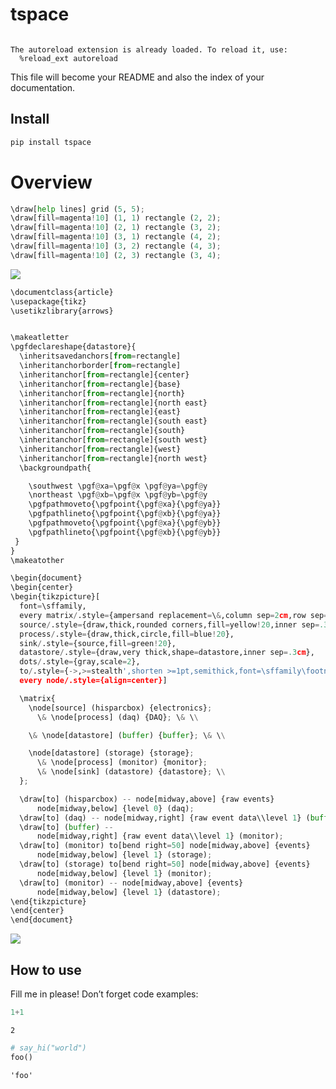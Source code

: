 # tspace


<!-- WARNING: THIS FILE WAS AUTOGENERATED! DO NOT EDIT! -->

``` python
```

    The autoreload extension is already loaded. To reload it, use:
      %reload_ext autoreload

This file will become your README and also the index of your
documentation.

## Install

``` sh
pip install tspace
```

# Overview

``` python
\draw[help lines] grid (5, 5);
\draw[fill=magenta!10] (1, 1) rectangle (2, 2);
\draw[fill=magenta!10] (2, 1) rectangle (3, 2);
\draw[fill=magenta!10] (3, 1) rectangle (4, 2);
\draw[fill=magenta!10] (3, 2) rectangle (4, 3);
\draw[fill=magenta!10] (2, 3) rectangle (3, 4);
```

![](index_files/figure-commonmark/cell-4-output-1.svg)

``` python
\documentclass{article}
\usepackage{tikz}
\usetikzlibrary{arrows}


\makeatletter
\pgfdeclareshape{datastore}{
  \inheritsavedanchors[from=rectangle]
  \inheritanchorborder[from=rectangle]
  \inheritanchor[from=rectangle]{center}
  \inheritanchor[from=rectangle]{base}
  \inheritanchor[from=rectangle]{north}
  \inheritanchor[from=rectangle]{north east}
  \inheritanchor[from=rectangle]{east}
  \inheritanchor[from=rectangle]{south east}
  \inheritanchor[from=rectangle]{south}
  \inheritanchor[from=rectangle]{south west}
  \inheritanchor[from=rectangle]{west}
  \inheritanchor[from=rectangle]{north west}
  \backgroundpath{

    \southwest \pgf@xa=\pgf@x \pgf@ya=\pgf@y
    \northeast \pgf@xb=\pgf@x \pgf@yb=\pgf@y
    \pgfpathmoveto{\pgfpoint{\pgf@xa}{\pgf@ya}}
    \pgfpathlineto{\pgfpoint{\pgf@xb}{\pgf@ya}}
    \pgfpathmoveto{\pgfpoint{\pgf@xa}{\pgf@yb}}
    \pgfpathlineto{\pgfpoint{\pgf@xb}{\pgf@yb}}
 }
}
\makeatother

\begin{document}
\begin{center}
\begin{tikzpicture}[
  font=\sffamily,
  every matrix/.style={ampersand replacement=\&,column sep=2cm,row sep=2cm},
  source/.style={draw,thick,rounded corners,fill=yellow!20,inner sep=.3cm},
  process/.style={draw,thick,circle,fill=blue!20},
  sink/.style={source,fill=green!20},
  datastore/.style={draw,very thick,shape=datastore,inner sep=.3cm},
  dots/.style={gray,scale=2},
  to/.style={->,>=stealth',shorten >=1pt,semithick,font=\sffamily\footnotesize},
  every node/.style={align=center}]

  \matrix{
    \node[source] (hisparcbox) {electronics};
      \& \node[process] (daq) {DAQ}; \& \\

    \& \node[datastore] (buffer) {buffer}; \& \\

    \node[datastore] (storage) {storage};
      \& \node[process] (monitor) {monitor};
      \& \node[sink] (datastore) {datastore}; \\
  };

  \draw[to] (hisparcbox) -- node[midway,above] {raw events}
      node[midway,below] {level 0} (daq);
  \draw[to] (daq) -- node[midway,right] {raw event data\\level 1} (buffer);
  \draw[to] (buffer) --
      node[midway,right] {raw event data\\level 1} (monitor);
  \draw[to] (monitor) to[bend right=50] node[midway,above] {events}
      node[midway,below] {level 1} (storage);
  \draw[to] (storage) to[bend right=50] node[midway,above] {events}
      node[midway,below] {level 1} (monitor);
  \draw[to] (monitor) -- node[midway,above] {events}
      node[midway,below] {level 1} (datastore);
\end{tikzpicture}
\end{center}
\end{document}
```

![](index_files/figure-commonmark/cell-5-output-1.svg)

## How to use

Fill me in please! Don’t forget code examples:

``` python
1+1
```

    2

``` python
# say_hi("world")
foo()
```

    'foo'
